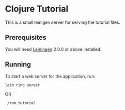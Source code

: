 # Clojure Tutorial

This is a small leinigen server for serving the tutorial files. 

## Prerequisites

You will need [Leiningen][] 2.0.0 or above installed.

[leiningen]: https://github.com/technomancy/leiningen

## Running

To start a web server for the application, run:

    lein ring server

OR

    ./run_tutorial

